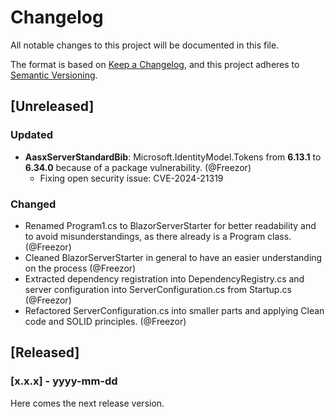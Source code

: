# Changelog

All notable changes to this project will be documented in this file.

The format is based on [Keep a Changelog](https://keepachangelog.com/en/1.1.0/),
and this project adheres to [Semantic Versioning](https://semver.org/spec/v2.0.0.html).

## [Unreleased]

### Updated

- **AasxServerStandardBib**: Microsoft.IdentityModel.Tokens from **6.13.1** to **6.34.0** because of a package vulnerability. (@Freezor)
  - Fixing open security issue: CVE-2024-21319

### Changed

- Renamed Program1.cs to BlazorServerStarter for better readability and to avoid misunderstandings, as there already is a Program class. (@Freezor)
- Cleaned BlazorServerStarter in general to have an easier understanding on the process (@Freezor)
- Extracted dependency registration into DependencyRegistry.cs and server configuration into ServerConfiguration.cs from Startup.cs (@Freezor)
- Refactored ServerConfiguration.cs into smaller parts and applying Clean code and SOLID principles. (@Freezor)

## [Released]

### [x.x.x] - yyyy-mm-dd

Here comes the next release version.
